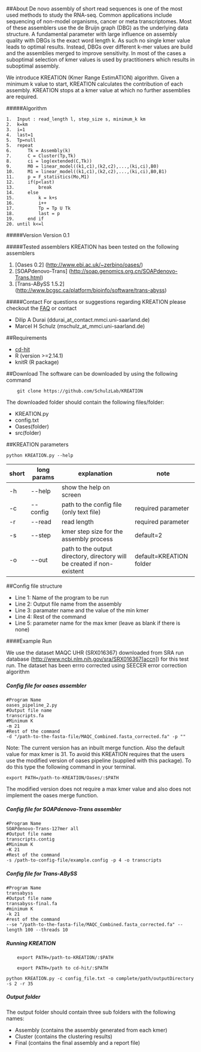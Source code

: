 ##About
De novo assembly of short read sequences is one of the most used methods to study the RNA-seq. Common applications include sequencing of non-model organisms, cancer or meta transcriptomes. Most of these assemblers use the de Bruijn graph (DBG) as the underlying data structure. A fundamental parameter with large influence on  assembly quality with DBGs is the exact word length k. As such no single kmer value leads to optimal results. Instead, DBGs over different k-mer values are build and the assemblies merged to improve sensitivity. In most of the cases a suboptimal selection of kmer values is used by practitioners which results in suboptimal assembly.

We introduce KREATION (Kmer Range EstimATION) algorithm. Given a minimum k value to start, KREATION calculates the contribution of each assembly. KREATION stops at a kmer value at which no further assemblies are required.

#####Algorithm
```
1.	Input : read_length l, step_size s, minimum_k km
2. 	k=km
3.	i=1
4.	last=1
5.	Tp=null
5.	repeat
6. 		Tk = Assembly(k)
7. 		C = Cluster(Tp,Tk)
8. 		ci = log(extended(C,Tk))
9. 		M0 = linear_model((k1,c1),(k2,c2),...,(ki,ci),B0)
10.		M1 = linear_model((k1,c1),(k2,c2),...,(ki,ci),B0,B1)
11.		p = F_statistics(Mo,M1)
12.		if(p<last)
13.			break
14.		else
15.			k = k+s
16.			i++
17.			Tp = Tp U Tk
18.			last = p
19.		end if
20.	until k<=l 
```

#####Version
Version 0.1

#####Tested assemblers
KREATION has been tested on the following assemblers

1. [Oases 0.2] (http://www.ebi.ac.uk/~zerbino/oases/)
2. [SOAPdenovo-Trans] (http://soap.genomics.org.cn/SOAPdenovo-Trans.html)
3. [Trans-ABySS 1.5.2] (http://www.bcgsc.ca/platform/bioinfo/software/trans-abyss)

#####Contact
For questions or suggestions regarding KREATION please checkout the [FAQ](https://github.com/SchulzLab/KREATION/blob/master/FAQ.md) or contact

* Dilip A Durai (ddurai_at_contact.mmci.uni-saarland.de)
* Marcel H Schulz (mschulz_at_mmci.uni-saarland.de)

##Requirements
* [cd-hit](http://weizhongli-lab.org/cd-hit/)
* R (version >=2.14.1)
* knitR (R package)

##Download
The software can be downloaded by using the following command
```
	git clone https://github.com/SchulzLab/KREATION
```

The downloaded folder should contain the following files/folder:
*	KREATION.py
*	config.txt
*	Oases(folder)
*	src(folder)

##KREATION parameters

`python KREATION.py --help`

short | long params | explanation | note
-----------|------------|--------|---------
-h | --help | show the help on screen |
-c | --config | path to the config file (only text file) | required parameter
-r | --read | read length | required parameter
-s | --step |  kmer step size for the assembly process | default=2
-o | --out  | path to the output directory, directory will be created if non-existent | default=KREATION folder 

##Config file structure
* Line 1: Name of the program to be run
* Line 2: Output file name from the assembly
* Line 3: paramater name and the value of the min kmer
* Line 4: Rest of the command 
* Line 5: parameter name for the max kmer (leave as blank if there is none)

####Example Run

We use the dataset MAQC UHR (SRX016367) downloaded from SRA run database (http://www.ncbi.nlm.nih.gov/sra/SRX016367[accn]) for this test run. The dataset has been errro corrected using SEECER error correction algorithm

##### Config file for oases assembler
```
#Program Name
oases_pipeline_2.py
#Output file name
transcripts.fa
#Minimum K
-m 21
#Rest of the command
-d "/path-to-the-fasta-file/MAQC_Combined.fasta_corrected.fa" -p ""
```   
Note: The current version has an inbuilt merge function. Also the default value for max kmer is 31. To avoid this KREATION requires that the users use the modified version of oases pipeline (supplied with this package). To do this type the following command in your terminal.
```
export PATH=/path-to-KREATION/Oases/:$PATH
```
The modified version does not require a max kmer value and also does not implement the oases merge function. 

##### Config file for SOAPdenovo-Trans assembler

```
#Program Name
SOAPdenovo-Trans-127mer all
#Output file name
transcripts.contig
#Minimum K
-K 21
#Rest of the command
-s /path-to-config-file/example.config -p 4 -o transcripts
```

##### Config file for Trans-ABySS
```
#Program Name
transabyss
#Output file name
transabyss-final.fa
#minimum K
-k 21
#rest of the command
--se "/path-to-the-fasta-file/MAQC_Combined.fasta_corrected.fa" --length 100 --threads 10
```

##### Running KREATION
```
 	export PATH=/path-to-KREATION/:$PATH
```

```
	export PATH=/path to cd-hit/:$PATH
```

`python KREATION.py -c config_file.txt -o complete/path/outputDirectory -s 2 -r 35`

##### Output folder

The output folder should contain three sub folders with the following names:

* Assembly (contains the assembly generated from each kmer)
* Cluster (contains the clustering results)
* Final (contains the final assembly and a report file) 


